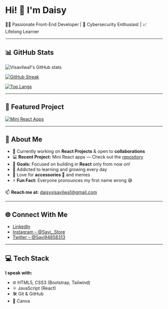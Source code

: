 # Hi! 👋 I'm Daisy

👩‍💻 Passionate Front-End Developer | 🌱 Cybersecurity Enthusiast | 📈 Lifelong Learner

---

## 📊 GitHub Stats

![Visavilwa1's GitHub stats](https://github-readme-stats.vercel.app/api?username=visavilwa1&theme=tokyonight&show_icons=true)

[![GitHub Streak](https://github-readme-streak-stats.herokuapp.com/?user=visavilwa1&theme=tokyonight)](https://git.io/streak-stats)

[![Top Langs](https://github-readme-stats.vercel.app/api/top-langs/?username=visavilwa1&layout=compact&theme=tokyonight)](https://github.com/anuraghazra/github-readme-stats)

---

## 📌 Featured Project

[![Mini React Apps](https://github-readme-stats.vercel.app/api/pin/?username=visavilwa1&repo=mini-react-apps&theme=tokyonight)](https://github.com/visavilwa1/mini-react-apps)

---

## 🧠 About Me

- 🔭 Currently working on **React Projects** & open to **collaborations**
- 💻 **Recent Project:** Mini React apps — Check out the [repository](https://github.com/visavilwa1/mini-react-apps)
- 💫 **Goals:** Focused on building in **React** only from now on!
- 🌱 Addicted to learning and growing every day
- 🤍 Love for **accessories 🎀** and memes
- ⚡ **Fun Fact:** Everyone pronounces my first name wrong 😅

📫 **Reach me at:** [daisyvisavilwa1@gmail.com](mailto:daisyvisavilwa1@gmail.com)

---

## 🌐 Connect With Me

- [LinkedIn](https://www.linkedin.com/in/visavilwa-daisy-766b68274/)  
- [Instagram – @Savi_.Store](https://www.instagram.com/savi_.store/)  
- [Twitter – @Savi94858313](https://twitter.com/Savi94858313)

---

## 💻 Tech Stack

**I speak with:**

- 🌐 HTML5, CSS3 (Bootstrap, Tailwind)
- ⚛️ JavaScript (React)
- 🛠️ Git & GitHub
- 🎨 Canva
